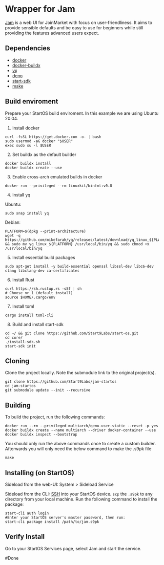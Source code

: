 # Wrapper for Jam

[Jam](https://github.com/joinmarket-webui/jam/) is a web UI for JoinMarket with focus on user-friendliness. It aims to provide sensible defaults and be easy to use for beginners while still providing the features advanced users expect.

## Dependencies

- [docker](https://docs.docker.com/get-docker)
- [docker-buildx](https://docs.docker.com/buildx/working-with-buildx/)
- [yq](https://mikefarah.gitbook.io/yq)
- [deno](https://deno.land/)
- [start-sdk](https://github.com/Start9Labs/start-os/tree/master/backend)
- [make](https://www.gnu.org/software/make/)

## Build enviroment

Prepare your StartOS build enviroment. In this example we are using Ubuntu 20.04.

1. Install docker

```
curl -fsSL https://get.docker.com -o- | bash
sudo usermod -aG docker "$USER"
exec sudo su -l $USER
```

2. Set buildx as the default builder

```
docker buildx install
docker buildx create --use
```

3. Enable cross-arch emulated builds in docker

```
docker run --privileged --rm linuxkit/binfmt:v0.8
```

4. Install yq

Ubuntu:

```
sudo snap install yq
```

Debian:

```
PLATFORM=$(dpkg --print-architecture)
wget -q https://github.com/mikefarah/yq/releases/latest/download/yq_linux_${PLATFORM} && sudo mv yq_linux_${PLATFORM} /usr/local/bin/yq && sudo chmod +x /usr/local/bin/yq
```

5. Install essential build packages

```
sudo apt-get install -y build-essential openssl libssl-dev libc6-dev clang libclang-dev ca-certificates
```

6. Install Rust

```
curl https://sh.rustup.rs -sSf | sh
# Choose nr 1 (default install)
source $HOME/.cargo/env
```

7. Install toml

```
cargo install toml-cli
```

8. Build and install start-sdk

```
cd ~/ && git clone https://github.com/Start9Labs/start-os.git
cd core/
./install-sdk.sh
start-sdk init
```

## Cloning

Clone the project locally. Note the submodule link to the original project(s).

```
git clone https://github.com/Start9Labs/jam-startos
cd jam-startos
git submodule update --init --recursive
```

## Building

To build the project, run the following commands:

```
docker run --rm --privileged multiarch/qemu-user-static --reset -p yes
docker buildx create --name multiarch --driver docker-container --use
docker buildx inspect --bootstrap
```

You should only run the above commands once to create a custom builder. Afterwards you will only need the below command to make the .s9pk file

```
make
```

## Installing (on StartOS)

Sideload from the web-UI:
System > Sideload Service

Sideload from the CLI:
[SSH](https://docs.start9.com/latest/user-manual/overview/ssh) into your StartOS device.
`scp` the `.s9pk` to any directory from your local machine.
Run the following command to install the package:

```
start-cli auth login
#Enter your StartOS server's master password, then run:
start-cli package install /path/to/jam.s9pk
```

## Verify Install

Go to your StartOS Services page, select Jam and start the service.

#Done
